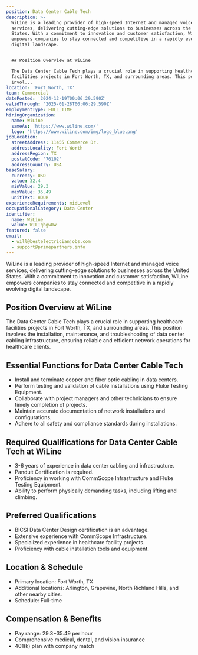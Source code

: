 ```yaml
---
position: Data Center Cable Tech
description: >-
  WiLine is a leading provider of high-speed Internet and managed voice
  services, delivering cutting-edge solutions to businesses across the United
  States. With a commitment to innovation and customer satisfaction, WiLine
  empowers companies to stay connected and competitive in a rapidly evolving
  digital landscape.


  ## Position Overview at WiLine

  The Data Center Cable Tech plays a crucial role in supporting healthcare
  facilities projects in Fort Worth, TX, and surrounding areas. This position
  invol...
location: 'Fort Worth, TX'
team: Commercial
datePosted: '2024-12-19T00:06:29.590Z'
validThrough: '2025-01-28T00:06:29.590Z'
employmentType: FULL_TIME
hiringOrganization:
  name: WiLine
  sameAs: 'https://www.wiline.com/'
  logo: 'https://www.wiline.com/img/logo_blue.png'
jobLocation:
  streetAddress: 11455 Commerce Dr.
  addressLocality: Fort Worth
  addressRegion: TX
  postalCode: '76102'
  addressCountry: USA
baseSalary:
  currency: USD
  value: 32.4
  minValue: 29.3
  maxValue: 35.49
  unitText: HOUR
experienceRequirements: midLevel
occupationalCategory: Data Center
identifier:
  name: WiLine
  value: WILIqbgw0w
featured: false
email:
  - will@bestelectricianjobs.com
  - support@primepartners.info
---
```




WiLine is a leading provider of high-speed Internet and managed voice services, delivering cutting-edge solutions to businesses across the United States. With a commitment to innovation and customer satisfaction, WiLine empowers companies to stay connected and competitive in a rapidly evolving digital landscape.

## Position Overview at WiLine
The Data Center Cable Tech plays a crucial role in supporting healthcare facilities projects in Fort Worth, TX, and surrounding areas. This position involves the installation, maintenance, and troubleshooting of data center cabling infrastructure, ensuring reliable and efficient network operations for healthcare clients.

## Essential Functions for Data Center Cable Tech
- Install and terminate copper and fiber optic cabling in data centers.
- Perform testing and validation of cable installations using Fluke Testing Equipment.
- Collaborate with project managers and other technicians to ensure timely completion of projects.
- Maintain accurate documentation of network installations and configurations.
- Adhere to all safety and compliance standards during installations.

## Required Qualifications for Data Center Cable Tech at WiLine
- 3-6 years of experience in data center cabling and infrastructure.
- Panduit Certification is required.
- Proficiency in working with CommScope Infrastructure and Fluke Testing Equipment.
- Ability to perform physically demanding tasks, including lifting and climbing.

## Preferred Qualifications
- BICSI Data Center Design certification is an advantage.
- Extensive experience with CommScope Infrastructure.
- Specialized experience in healthcare facility projects.
- Proficiency with cable installation tools and equipment.

## Location & Schedule
- Primary location: Fort Worth, TX
- Additional locations: Arlington, Grapevine, North Richland Hills, and other nearby cities.
- Schedule: Full-time

## Compensation & Benefits
- Pay range: $29.3-$35.49 per hour
- Comprehensive medical, dental, and vision insurance
- 401(k) plan with company match
